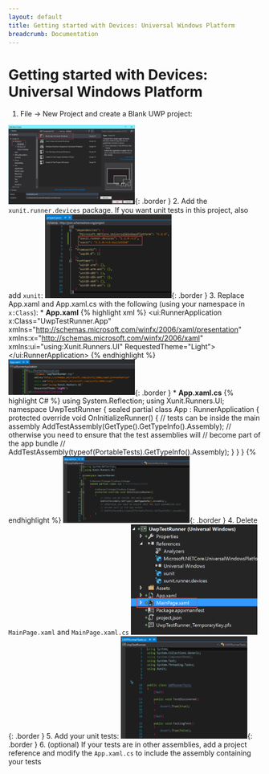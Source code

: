 ```yaml
---
layout: default
title: Getting started with Devices: Universal Windows Platform
breadcrumb: Documentation
---
```

# Getting started with Devices: Universal Windows Platform

1. File -> New Project and create a Blank UWP project:

<img src="../images/getting-started-devices-uwp/CreateProject.png" width="50%" height="50%" />{: .border }
2. Add the `xunit.runner.devices` package. If you want unit tests in this project, also add `xunit`:
<img src="../images/getting-started-devices-uwp/AddPackages.png" width="50%" height="50%"/>{: .border }
3. Replace App.xaml and App.xaml.cs with the following (using your namespace in `x:Class`):
	* **App.xaml**
{% highlight xml %}
<ui:RunnerApplication
    x:Class="UwpTestRunner.App"
    xmlns="http://schemas.microsoft.com/winfx/2006/xaml/presentation"
    xmlns:x="http://schemas.microsoft.com/winfx/2006/xaml"
    xmlns:ui="using:Xunit.Runners.UI"
    RequestedTheme="Light">
</ui:RunnerApplication>
{% endhighlight %} 
<img src="../images/getting-started-devices-uwp/App.xaml.png" width="50%" height="50%" />{: .border }
	* **App.xaml.cs**
{% highlight C# %}
using System.Reflection;
using Xunit.Runners.UI;
namespace UwpTestRunner
{
    sealed partial class App : RunnerApplication
    {
        protected override void OnInitializeRunner()
        {
            // tests can be inside the main assembly
            AddTestAssembly(GetType().GetTypeInfo().Assembly);
            // otherwise you need to ensure that the test assemblies will 
            // become part of the app bundle
            // AddTestAssembly(typeof(PortableTests).GetTypeInfo().Assembly);
        }
    }
}
{% endhighlight %} 
<img src="../images/getting-started-devices-uwp/App.xaml.cs.png" width="50%" height="50%" />{: .border }
4. Delete `MainPage.xaml` and `MainPage.xaml.cs`
<img src="../images/getting-started-devices-uwp/DeleteMainPage.png" width="50%" height="50%" />{: .border }
5. Add your unit tests:
<img src="../images/getting-started-devices-uwp/AddTests.png" width="50%" height="50%" />{: .border }
6. (optional) If your tests are in other assemblies, add a project reference and modify the `App.xaml.cs` to include the assembly containing your tests